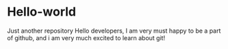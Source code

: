 # Hello-world
Just another repository
Hello developers, I am very must happy to be a part of github, and i am very much excited to learn about git!
